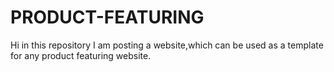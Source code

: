 # PRODUCT-FEATURING
Hi in this repository I am posting a website,which can be used as a template for any product featuring website.
